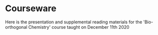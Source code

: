 # Courseware
Here is the presentation and supplemental reading materials for the 'Bio-orthogonal Chemistry' course taught on December 11th 2020
